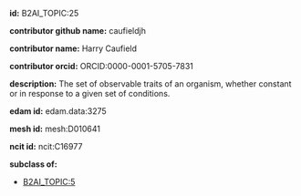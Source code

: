 **id:** B2AI_TOPIC:25

**contributor github name:** caufieldjh

**contributor name:** Harry Caufield

**contributor orcid:** ORCID:0000-0001-5705-7831

**description:** The set of observable traits of an organism, whether constant or in response to a given set of conditions.

**edam id:** edam.data:3275

**mesh id:** mesh:D010641

**ncit id:** ncit:C16977

**subclass of:**

- [B2AI_TOPIC:5](../DataTopic.markdown)

